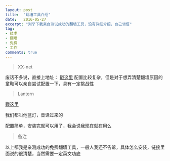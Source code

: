 ```yaml
---
layout: post
title:  "翻墙工具介绍"
date:   2016-05-27
excerpt: "列举下我亲自测试成功的翻墙工具，没有详细介绍，自己领悟"
tag:
- 技术 
- 翻墙
- 免费
- 工作
comments: true
---
```


> XX-net

废话不多说，直接上地址：
[戳这里](https://github.com/XX-net/XX-Net)
配置比较复杂，但是对于想弄清楚翻墙原因的童鞋可以亲自尝试配置一下，具有一定挑战性


> Lantern

[戳这里](https://github.com/getlantern/lantern/tree/latest)

我们都叫他蓝灯，音译过来的

配置简单，安装完就可以用了，我会说我现在就在用么

> 备注

以上都我是亲测成功的免费翻墙工具，一般人我还不告诉，具体怎么安装，链接里面说的很清楚，当然需要一定英文功底